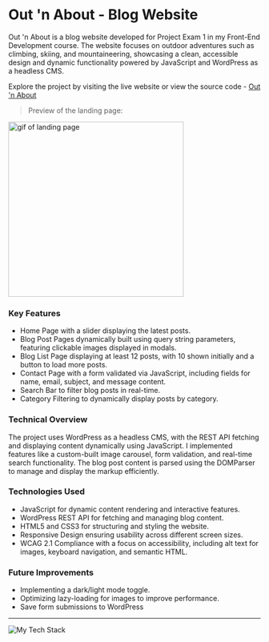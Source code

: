 # Out 'n About - Blog Website
Out 'n About is a blog website developed for Project Exam 1 in my Front-End Development course. 
The website focuses on outdoor adventures such as climbing, skiing, and mountaineering, showcasing a clean, accessible design and dynamic functionality powered by JavaScript and WordPress as a headless CMS.

Explore the project by visiting the live website or view the source code - [Out 'n About](https://tmh-outnabout.netlify.app)


> Preview of the landing page:
<p align="left"><img height="350px" src="https://github.com/user-attachments/assets/0b83b4a2-3beb-4030-90ea-fe12d550bc2c" alt="gif of landing page" /></p>

### Key Features
- Home Page with a slider displaying the latest posts.
- Blog Post Pages dynamically built using query string parameters, featuring clickable images displayed in modals.
- Blog List Page displaying at least 12 posts, with 10 shown initially and a button to load more posts.
- Contact Page with a form validated via JavaScript, including fields for name, email, subject, and message content.
- Search Bar to filter blog posts in real-time.
- Category Filtering to dynamically display posts by category.

### Technical Overview
The project uses WordPress as a headless CMS, with the REST API fetching and displaying content dynamically using JavaScript. 
I implemented features like a custom-built image carousel, form validation, and real-time search functionality. 
The blog post content is parsed using the DOMParser to manage and display the markup efficiently.

### Technologies Used
- JavaScript for dynamic content rendering and interactive features.
- WordPress REST API for fetching and managing blog content.
- HTML5 and CSS3 for structuring and styling the website.
- Responsive Design ensuring usability across different screen sizes.
- WCAG 2.1 Compliance with a focus on accessibility, including alt text for images, keyboard navigation, and semantic HTML.

### Future Improvements
- Implementing a dark/light mode toggle.
- Optimizing lazy-loading for images to improve performance.
- Save form submissions to WordPress


---

<p align="left" ><img src="https://github-readme-tech-stack.vercel.app/api/cards?lineCount=1&width=900&bg=%230D1117&badge=%23161B22&border=%2321262D&titleColor=%2358A6FF&line1=git%2CGit%2C40F8FF%3Bgithub%2CGitHub%2C40F8FF%3Bvisualstudiocode%2CVS+Code%2C40F8FF%3Bfigma%2CFigma%2C40F8FF%3Bhtml5%2CHTML%2C40F8FF%3Bcss3%2CCSS%2C40F8FF%3Bjavascript%2CJavaScript%2C40F8FF%3Bwordpress%2CWordPress%2C40F8FF" alt="My Tech Stack" /> </p>

